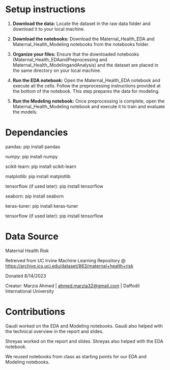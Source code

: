 # Setup instructions
1. **Download the data:** Locate the dataset in the raw data folder and download it to your local machine.
   
2. **Download the notebooks:** Download the Maternal_Health_EDA and Maternal_Health_Modeling notebooks from the notebooks folder.
   
3. **Organize your files:** Ensure that the downloaded notebooks (Maternal_Health_EDAandPreprocessing and Maternal_Health_ModelingandAnalysis) and the dataset are placed in the same directory on your local machine.
   
4. **Run the EDA notebook:** Open the Maternal_Health_EDA notebook and execute all the cells. Follow the preprocessing instructions provided at the bottom of the notebook. This step prepares the data for modeling.
  
5. **Run the Modeling notebook:** Once preprocessing is complete, open the Maternal_Health_Modeling notebook and execute it to train and evaluate the models.


# Dependancies

pandas: pip install pandas

numpy: pip install numpy

scikit-learn: pip install scikit-learn

matplotlib: pip install matplotlib

tensorflow (if used later): pip install tensorflow

seaborn: pip install seaborn

keras-tuner: pip install keras-tuner

tensorflow (if used later): pip install tensorflow

# Data Source

Maternal Health Risk

Retreived from UC Irvine Machine Learning Repository @ https://archive.ics.uci.edu/dataset/863/maternal+health+risk

Donated 8/14/2023

Creator: Marzia Ahmed | ahmed.marzia32@gmail.com | Daffodil International University

# Contributions

Gaudi worked on the EDA and Modeling notebooks. Gaudi also helped with the technical overview in the report and slides.

Shreyas worked on the report and slides. Shreyas also helped with the EDA notebook.

We reused notebooks from class as starting points for our EDA and Modeling notebooks.

